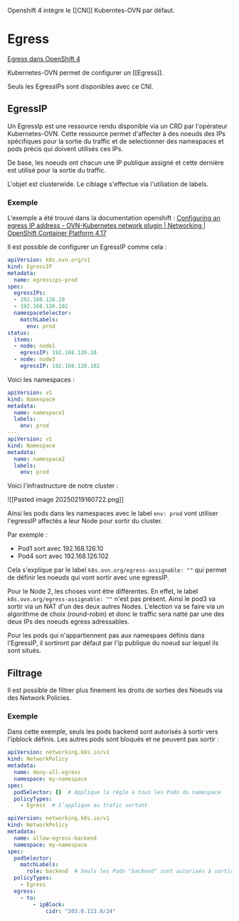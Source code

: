 Openshift 4 intègre le [[CNI]] Kuberntes-OVN par défaut.

# Egress

[Egress dans OpenShift 4](https://chatgpt.com/c/67b5e439-d73c-8008-a486-b8a1f4a70339)

Kubernetes-OVN permet de configurer un [[Egress]].

Seuls les EgressIPs sont disponibles avec ce CNI. 

## EgressIP

Un EgressIp est une ressource rendu disponible via un CRD par l'opérateur Kubernetes-OVN.
Cette ressource permet d'affecter à des noeuds des IPs spécifiques pour la sortie du traffic et de selectionner des namespaces et pods précis qui doivent utilisés ces IPs. 

De base, les noeuds ont chacun une IP publique assigné et cette dernière est utilisé pour la sortie du traffic. 

L'objet est clusterwide. Le ciblage s'effectue via l'utiliation de labels.

### Exemple
L'exemple a été trouvé dans la documentation openshift : [Configuring an egress IP address - OVN-Kubernetes network plugin | Networking | OpenShift Container Platform 4.17](https://docs.openshift.com/container-platform/4.17/networking/ovn_kubernetes_network_provider/configuring-egress-ips-ovn.html)

Il est possible de configurer un EgressIP comme cela : 

```yaml
apiVersion: k8s.ovn.org/v1
kind: EgressIP
metadata:
  name: egressips-prod
spec:
  egressIPs:
  - 192.168.126.10
  - 192.168.126.102
  namespaceSelector:
    matchLabels:
      env: prod
status:
  items:
  - node: node1
    egressIP: 192.168.126.10
  - node: node3
    egressIP: 192.168.126.102
```

Voici les namespaces : 

``` yaml
apiVersion: v1
kind: Namespace
metadata:
  name: namespace1
  labels:
    env: prod
---
apiVersion: v1
kind: Namespace
metadata:
  name: namespace2
  labels:
    env: prod
```

Voici l'infrastructure de notre cluster : 

![[Pasted image 20250219160722.png]]

Ainsi les pods dans les namespaces avec le label `env: prod` vont utiliser l'egressIP affectés a leur Node pour sortir du cluster. 

Par exemple : 
- Pod1 sort avec 192.168.126.10
- Pod4 sort avec 192.168.126.102

Cela s'explique par le label `k8s.ovn.org/egress-assignable: ""` qui permet de définir les noeuds qui vont sortir avec une egressIP. 

Pour le Node 2, les choses vont être différentes. En effet, le label `k8s.ovn.org/egress-assignable: ""` n'est pas présent. Ainsi le pod3 va sortir via un NAT d'un des deux autres Nodes. L'election va se faire via un algorithme de choix (round-robin) et donc le traffic sera natté par une des deux IPs des noeuds egress adressables.

Pour les pods qui n'appartiennent pas aux namespaes définis dans l'EgressIP, il sortiront par défaut par l'ip publique du noeud sur lequel ils sont situés.

## Filtrage

Il est possible de filtrer plus finement les droits de sorties des Noeuds via des Network Policies.

### Exemple 

Dans cette exemple, seuls les pods backend sont autorisés à sortir vers l'ipblock définis. Les autres pods sont bloqués et ne peuvent pas sortir : 

``` yaml
apiVersion: networking.k8s.io/v1
kind: NetworkPolicy
metadata:
  name: deny-all-egress
  namespace: my-namespace
spec:
  podSelector: {}  # Applique la règle à tous les Pods du namespace
  policyTypes:
    - Egress  # S’applique au trafic sortant

```

``` yaml
apiVersion: networking.k8s.io/v1
kind: NetworkPolicy
metadata:
  name: allow-egress-backend
  namespace: my-namespace
spec:
  podSelector:
    matchLabels:
      role: backend  # Seuls les Pods "backend" sont autorisés à sortir
  policyTypes:
    - Egress
  egress:
    - to:
        - ipBlock:
            cidr: "203.0.113.0/24"

```

